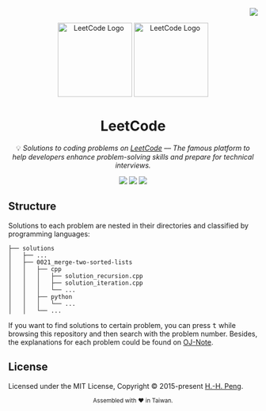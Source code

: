 <!-- Badge for License -->
<div align="right">

  [![](https://img.shields.io/github/license/Hsins/LeetCode.svg?style=flat-square)](./LICENSE)

</div>

<!-- Logo -->
<p align="center">
  <img src="https://user-images.githubusercontent.com/26391143/154208749-1f4eab08-f26a-4c43-a9fa-33294c947a39.png#gh-dark-mode-only" alt="LeetCode Logo" height="150px">
  <img src="https://user-images.githubusercontent.com/26391143/154208782-6254e326-e9ce-401e-a702-920aaa6b4f8b.png#gh-light-mode-only" alt="LeetCode Logo" height="150px">
</p>

<!-- Title and Description -->
<div align="center">

# LeetCode

💡 _Solutions to coding problems on [LeetCode](https://leetcode.com/) –– The famous platform to help developers enhance problem-solving skills and prepare for technical interviews._

<!-- Badges -->
[![](https://img.shields.io/badge/Easy-198/439-5CB85C.svg?logo=&style=flat-square)](https://leetcode.com/problemset/all/?difficulty=Easy)
[![](https://img.shields.io/badge/Medium-241/862-F0AD4E.svg?logo=&style=flat-square)](https://leetcode.com/problemset/all/?difficulty=Medium)
[![](https://img.shields.io/badge/Hard-85/348-D9534F.svg?logo=&style=flat-square)](https://leetcode.com/problemset/all/?difficulty=Hard)

</div>

## Structure

Solutions to each problem are nested in their directories and classified by programming languages:

```
├── solutions
│   ├── ...
│   ├── 0021_merge-two-sorted-lists
│   │   ├── cpp
│   │   │   ├── solution_recursion.cpp
│   │   │   ├── solution_iteration.cpp
│   │   │   └── ...
│   │   ├── python
│   │   │   └── ...
│   │   └── ...
```

If you want to find solutions to certain problem, you can press <kbd>t</kbd> while browsing this repository and then search with the problem number. Besides, the explanations for each problem could be found on [OJ-Note](https://hsins.github.io/OJ-Note/).

## License

Licensed under the MIT License, Copyright © 2015-present [H.-H. Peng](https://github.com/Hsins).

<div align="center">
  <sub>Assembled with ❤️ in Taiwan.</sub>
</div>